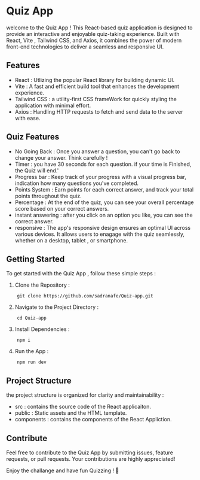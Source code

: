 # Quiz App

welcome to the Quiz App ! This React-based quiz application is designed to provide an interactive and enjoyable quiz-taking experience. Built with React, Vite , Tailwind CSS, and Axios, it combines the power of modern front-end technologies to deliver a seamless and responsive UI.

## Features
- React : Utlizing the popular React library for building dynamic UI.
- Vite : A fast and efficient build tool that enhances the development experience.
- Tailwind CSS : a utility-first CSS frameWork for quickly styling the application with minimal effort.
- Axios : Handling HTTP requests to fetch and send data to the server with ease.

## Quiz Features
- No Going Back : Once you answer a question, you can't go back to change your answer. Think carefully !
- Timer : you have 30 seconds for each question. if your time is Finished, the Quiz will end.'
- Progress bar : Keep track of your progress with a visual progress bar, indication how many questions you've completed.
- Points System : Earn points for each correct answer, and track your total points throughout the quiz.
- Percentage : At the end of the quiz, you can see your overall percentage score based on your correct answers.
- instant answering : after you click on an option you like, you can see the correct answer.
- responsive : The app's responsive design ensures an optimal UI across various devices. It allows users to enagage with the quiz seamlessly, whether on a desktop, tablet , or smartphone.

## Getting Started
To get started with the Quiz App , follow these simple steps :

1. Clone the Repository : 
```
    git clone https://github.com/sadranafe/Quiz-app.git
```

2. Navigate to the Project Directory : 
```
    cd Quiz-app
```

3. Install Dependencies : 
```
    npm i
```

4. Run the App : 
```
    npm run dev
```

## Project Structure
the project structure is organized for clarity and maintainability : 
- src : contains the source code of the React applicaiton.
- public : Static assets and the HTML template.
- components : contains the components of the React Appliction.

## Contribute 
Feel free to contribute to the Quiz App by submitting issues, feature requests, or pull requests. Your contributions are highly appreciated!


Enjoy the challange and have fun Quizzing ! 🎉